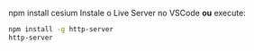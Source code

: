 
npm install cesium
Instale o Live Server no VSCode **ou** execute:
```bash
npm install -g http-server
http-server